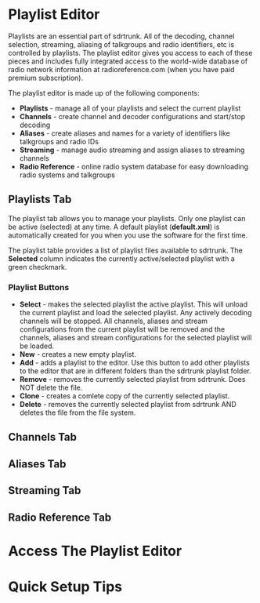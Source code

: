 # Playlist Editor

Playlists are an essential part of sdrtrunk.  All of the decoding, channel selection, streaming, aliasing of talkgroups and radio identifiers, etc is controlled by playlists.  The playlist editor gives you access to each of these pieces and includes fully integrated access to the world-wide database of radio network information at radioreference.com (when you have paid premium subscription).

The playlist editor is made up of the following components:
* **Playlists** - manage all of your playlists and select the current playlist
* **Channels** - create channel and decoder configurations and start/stop decoding
* **Aliases** - create aliases and names for a variety of identifiers like talkgroups and radio IDs
* **Streaming** - manage audio streaming and assign aliases to streaming channels
* **Radio Reference** - online radio system database for easy downloading radio systems and talkgroups

## Playlists Tab
The playlist tab allows you to manage your playlists.  Only one playlist can be active (selected) at any time. A default playlist (**default.xml**) is automatically created for you when you use the software for the first time.

The playlist table provides a list of playlist files available to sdrtrunk.  The **Selected** column indicates the currently active/selected playlist with a green checkmark.

### Playlist Buttons
* **Select** - makes the selected playlist the active playlist.  This will unload the current playlist and load the selected playlist.  Any actively decoding channels will be stopped.  All channels, aliases and stream configurations from the current playlist will be removed and the channels, aliases and stream configurations for the selected playlist will be loaded.
* **New** - creates a new empty playlist.
* **Add** - adds a playlist to the editor.  Use this button to add other playlists to the editor that are in different folders than the sdrtrunk playlist folder.
* **Remove** - removes the currently selected playlist from sdrtrunk.  Does NOT delete the file.
* **Clone** - creates a comlete copy of the currently selected playlist.
* **Delete** - removes the currently selected playlist from sdrtrunk AND deletes the file from the file system.

## Channels Tab

## Aliases Tab

## Streaming Tab

## Radio Reference Tab

# Access The Playlist Editor

# Quick Setup Tips

